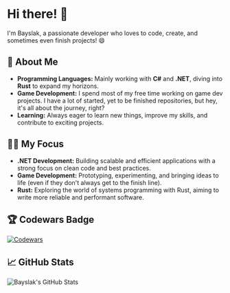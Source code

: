 # Hi there! 👋

I'm Bayslak, a passionate developer who loves to code, create, and sometimes even finish projects! 😄

## 🤔 About Me

- **Programming Languages:** Mainly working with **C#** and **.NET**, diving into **Rust** to expand my horizons.
- **Game Development:** I spend most of my free time working on game dev projects. I have a lot of started, yet to be finished repositories, but hey, it's all about the journey, right?
- **Learning:** Always eager to learn new things, improve my skills, and contribute to exciting projects.

## 🤷‍♂️ My Focus

- **.NET Development:** Building scalable and efficient applications with a strong focus on clean code and best practices.
- **Game Development:** Prototyping, experimenting, and bringing ideas to life (even if they don't always get to the finish line).
- **Rust:** Exploring the world of systems programming with Rust, aiming to write more reliable and performant software.

## 🏆 Codewars Badge

[![Codewars](https://www.codewars.com/users/Bayslak/badges/large)](https://www.codewars.com/users/Bayslak)

## 📈 GitHub Stats

![Bayslak's GitHub Stats](https://github-readme-stats.vercel.app/api?username=Bayslak&show_icons=true&theme=radical)

<!--
**Bayslak/bayslak** is a ✨ _special_ ✨ repository because its `README.md` (this file) appears on your GitHub profile.

Here are some ideas to get you started:

- 🔭 I’m currently working on ...
- 🌱 I’m currently learning ...
- 👯 I’m looking to collaborate on ...
- 🤔 I’m looking for help with ...
- 💬 Ask me about ...
- 📫 How to reach me: ...
- 😄 Pronouns: ...
- ⚡ Fun fact: ...
-->
